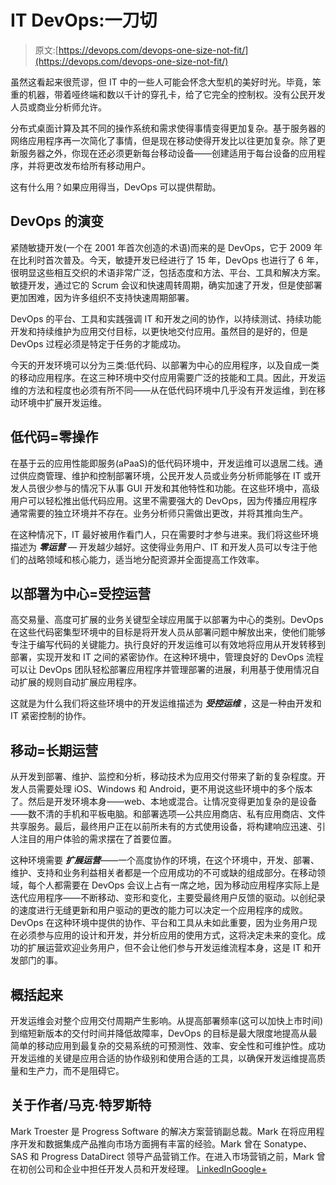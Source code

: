 # IT DevOps:一刀切

> 原文:[https://devops.com/devops-one-size-not-fit/](https://devops.com/devops-one-size-not-fit/)

虽然这看起来很荒谬，但 IT 中的一些人可能会怀念大型机的美好时光。毕竟，笨重的机器，带着哑终端和数以千计的穿孔卡，给了它完全的控制权。没有公民开发人员或商业分析师允许。

分布式桌面计算及其不同的操作系统和需求使得事情变得更加复杂。基于服务器的网络应用程序再一次简化了事情，但是现在移动使得开发比以往更加复杂。除了更新服务器之外，你现在还必须更新每台移动设备——创建适用于每台设备的应用程序，并将更改发布给所有移动用户。

这有什么用？如果应用得当，DevOps 可以提供帮助。

## DevOps 的演变

紧随敏捷开发(一个在 2001 年首次创造的术语)而来的是 DevOps，它于 2009 年在比利时首次普及。今天，敏捷开发已经进行了 15 年，DevOps 也进行了 6 年，很明显这些相互交织的术语非常广泛，包括态度和方法、平台、工具和解决方案。敏捷开发，通过它的 Scrum 会议和快速周转周期，确实加速了开发，但是使部署更加困难，因为许多组织不支持快速周期部署。

DevOps 的平台、工具和实践强调 IT 和开发之间的协作，以持续测试、持续功能开发和持续维护为应用交付目标，以更快地交付应用。虽然目的是好的，但是 DevOps 过程必须是特定于任务的才能成功。

今天的开发环境可以分为三类:低代码、以部署为中心的应用程序，以及自成一类的移动应用程序。在这三种环境中交付应用需要广泛的技能和工具。因此，开发运维的方法和程度也必须有所不同——从在低代码环境中几乎没有开发运维，到在移动环境中扩展开发运维。

## 低代码=零操作

在基于云的应用性能即服务(aPaaS)的低代码环境中，开发运维可以退居二线。通过供应商管理、维护和控制部署环境，公民开发人员或业务分析师能够在 IT 或开发人员很少参与的情况下从事 GUI 开发和其他特性和功能。在这些环境中，高级用户可以轻松推出低代码应用。这里不需要强大的 DevOps，因为传播应用程序通常需要的独立环境并不存在。业务分析师只需做出更改，并将其推向生产。

在这种情况下，IT 最好被用作看门人，只在需要时才参与进来。我们将这些环境描述为 ***零运营** —* 开发越少越好。这使得业务用户、IT 和开发人员可以专注于他们的战略领域和核心能力，适当地分配资源并全面提高工作效率。

## 以部署为中心=受控运营

高交易量、高度可扩展的业务关键型全球应用属于以部署为中心的类别。DevOps 在这些代码密集型环境中的目标是将开发人员从部署问题中解放出来，使他们能够专注于编写代码的关键能力。执行良好的开发运维可以有效地将应用从开发转移到部署，实现开发和 IT 之间的紧密协作。在这种环境中，管理良好的 DevOps 流程可以让 DevOps 团队轻松部署应用程序并管理部署的进展，利用基于使用情况自动扩展的规则自动扩展应用程序。

这就是为什么我们将这些环境中的开发运维描述为 ***受控运维*** ，这是一种由开发和 IT 紧密控制的协作。

## 移动=长期运营

从开发到部署、维护、监控和分析，移动技术为应用交付带来了新的复杂程度。开发人员需要处理 iOS、Windows 和 Android，更不用说这些环境中的多个版本了。然后是开发环境本身——web、本地或混合。让情况变得更加复杂的是设备——数不清的手机和平板电脑。和部署选项—公共应用商店、私有应用商店、文件共享服务。最后，最终用户正在以前所未有的方式使用设备，将构建响应迅速、引人注目的用户体验的需求摆在了首要位置。

这种环境需要 ***扩展运营***——一个高度协作的环境，在这个环境中，开发、部署、维护、支持和业务利益相关者都是一个应用成功的不可或缺的组成部分。在移动领域，每个人都需要在 DevOps 会议上占有一席之地，因为移动应用程序实际上是迭代应用程序——不断移动、变形和变化，主要受最终用户反馈的驱动。以创纪录的速度进行无缝更新和用户驱动的更改的能力可以决定一个应用程序的成败。DevOps 在这种环境中提供的协作、平台和工具从未如此重要，因为业务用户现在必须参与应用的设计和开发，并分析应用的使用方式，这将决定未来的变化。成功的扩展运营欢迎业务用户，但不会让他们参与开发运维流程本身，这是 IT 和开发部门的事。

## 概括起来

开发运维会对整个应用交付周期产生影响。从提高部署频率(这可以加快上市时间)到缩短新版本的交付时间并降低故障率，DevOps 的目标是最大限度地提高从最简单的移动应用到最复杂的交易系统的可预测性、效率、安全性和可维护性。成功开发运维的关键是应用合适的协作级别和使用合适的工具，以确保开发运维提高质量和生产力，而不是阻碍它。

## 关于作者/马克·特罗斯特

Mark Troester 是 Progress Software 的解决方案营销副总裁。Mark 在将应用程序开发和数据集成产品推向市场方面拥有丰富的经验。Mark 曾在 Sonatype、SAS 和 Progress DataDirect 领导产品营销工作。在进入市场营销之前，Mark 曾在初创公司和企业中担任开发人员和开发经理。
[LinkedIn](https://www.linkedin.com/in/marktroester)[Google+](https://plus.google.com/104069072019379366992/posts)